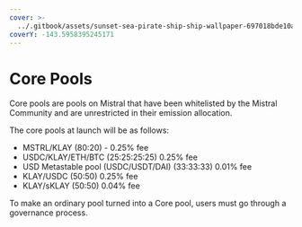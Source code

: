 ```yaml
---
cover: >-
  ../.gitbook/assets/sunset-sea-pirate-ship-ship-wallpaper-697018bde10a8d7b2677685f90c1963d.jpeg
coverY: -143.5958395245171
---
```


# Core Pools

Core pools are pools on Mistral that have been whitelisted by the Mistral Community and are unrestricted in their emission allocation.

The core pools at launch will be as follows:

* MSTRL/KLAY (80:20) - 0.25% fee
* USDC/KLAY/ETH/BTC (25:25:25:25) 0.25% fee
* USD Metastable pool (USDC/USDT/DAI) (33:33:33) 0.01% fee
* KLAY/USDC (50:50) 0.25% fee
* KLAY/sKLAY (50:50) 0.04% fee

To make an ordinary pool turned into a Core pool, users must go through a governance process.
